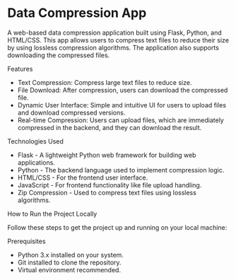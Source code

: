 # Data Compression App

A web-based data compression application built using Flask, Python, and HTML/CSS. This app allows users to compress text files to reduce their size by using lossless compression algorithms. The application also supports downloading the compressed files.

Features

- Text Compression: Compress large text files to reduce size.
- File Download: After compression, users can download the compressed file.
- Dynamic User Interface: Simple and intuitive UI for users to upload files and download compressed versions.
- Real-time Compression: Users can upload files, which are immediately compressed in the backend, and they can download the result.

Technologies Used

- Flask - A lightweight Python web framework for building web applications.
- Python - The backend language used to implement compression logic.
- HTML/CSS - For the frontend user interface.
- JavaScript - For frontend functionality like file upload handling.
- Zip Compression - Used to compress text files using lossless algorithms.
  
How to Run the Project Locally

Follow these steps to get the project up and running on your local machine:

Prerequisites

- Python 3.x installed on your system.
- Git installed to clone the repository.
- Virtual environment recommended.
